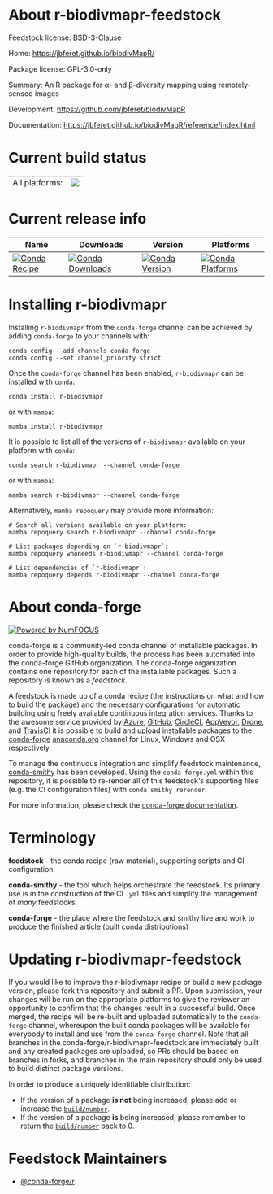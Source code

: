 About r-biodivmapr-feedstock
============================

Feedstock license: [BSD-3-Clause](https://github.com/conda-forge/r-biodivmapr-feedstock/blob/main/LICENSE.txt)

Home: https://jbferet.github.io/biodivMapR/

Package license: GPL-3.0-only

Summary: An R package for α- and β-diversity mapping using remotely-sensed images

Development: https://github.com/jbferet/biodivMapR

Documentation: https://jbferet.github.io/biodivMapR/reference/index.html

Current build status
====================


<table><tr><td>All platforms:</td>
    <td>
      <a href="https://dev.azure.com/conda-forge/feedstock-builds/_build/latest?definitionId=17731&branchName=main">
        <img src="https://dev.azure.com/conda-forge/feedstock-builds/_apis/build/status/r-biodivmapr-feedstock?branchName=main">
      </a>
    </td>
  </tr>
</table>

Current release info
====================

| Name | Downloads | Version | Platforms |
| --- | --- | --- | --- |
| [![Conda Recipe](https://img.shields.io/badge/recipe-r--biodivmapr-green.svg)](https://anaconda.org/conda-forge/r-biodivmapr) | [![Conda Downloads](https://img.shields.io/conda/dn/conda-forge/r-biodivmapr.svg)](https://anaconda.org/conda-forge/r-biodivmapr) | [![Conda Version](https://img.shields.io/conda/vn/conda-forge/r-biodivmapr.svg)](https://anaconda.org/conda-forge/r-biodivmapr) | [![Conda Platforms](https://img.shields.io/conda/pn/conda-forge/r-biodivmapr.svg)](https://anaconda.org/conda-forge/r-biodivmapr) |

Installing r-biodivmapr
=======================

Installing `r-biodivmapr` from the `conda-forge` channel can be achieved by adding `conda-forge` to your channels with:

```
conda config --add channels conda-forge
conda config --set channel_priority strict
```

Once the `conda-forge` channel has been enabled, `r-biodivmapr` can be installed with `conda`:

```
conda install r-biodivmapr
```

or with `mamba`:

```
mamba install r-biodivmapr
```

It is possible to list all of the versions of `r-biodivmapr` available on your platform with `conda`:

```
conda search r-biodivmapr --channel conda-forge
```

or with `mamba`:

```
mamba search r-biodivmapr --channel conda-forge
```

Alternatively, `mamba repoquery` may provide more information:

```
# Search all versions available on your platform:
mamba repoquery search r-biodivmapr --channel conda-forge

# List packages depending on `r-biodivmapr`:
mamba repoquery whoneeds r-biodivmapr --channel conda-forge

# List dependencies of `r-biodivmapr`:
mamba repoquery depends r-biodivmapr --channel conda-forge
```


About conda-forge
=================

[![Powered by
NumFOCUS](https://img.shields.io/badge/powered%20by-NumFOCUS-orange.svg?style=flat&colorA=E1523D&colorB=007D8A)](https://numfocus.org)

conda-forge is a community-led conda channel of installable packages.
In order to provide high-quality builds, the process has been automated into the
conda-forge GitHub organization. The conda-forge organization contains one repository
for each of the installable packages. Such a repository is known as a *feedstock*.

A feedstock is made up of a conda recipe (the instructions on what and how to build
the package) and the necessary configurations for automatic building using freely
available continuous integration services. Thanks to the awesome service provided by
[Azure](https://azure.microsoft.com/en-us/services/devops/), [GitHub](https://github.com/),
[CircleCI](https://circleci.com/), [AppVeyor](https://www.appveyor.com/),
[Drone](https://cloud.drone.io/welcome), and [TravisCI](https://travis-ci.com/)
it is possible to build and upload installable packages to the
[conda-forge](https://anaconda.org/conda-forge) [anaconda.org](https://anaconda.org/)
channel for Linux, Windows and OSX respectively.

To manage the continuous integration and simplify feedstock maintenance,
[conda-smithy](https://github.com/conda-forge/conda-smithy) has been developed.
Using the ``conda-forge.yml`` within this repository, it is possible to re-render all of
this feedstock's supporting files (e.g. the CI configuration files) with ``conda smithy rerender``.

For more information, please check the [conda-forge documentation](https://conda-forge.org/docs/).

Terminology
===========

**feedstock** - the conda recipe (raw material), supporting scripts and CI configuration.

**conda-smithy** - the tool which helps orchestrate the feedstock.
                   Its primary use is in the construction of the CI ``.yml`` files
                   and simplify the management of *many* feedstocks.

**conda-forge** - the place where the feedstock and smithy live and work to
                  produce the finished article (built conda distributions)


Updating r-biodivmapr-feedstock
===============================

If you would like to improve the r-biodivmapr recipe or build a new
package version, please fork this repository and submit a PR. Upon submission,
your changes will be run on the appropriate platforms to give the reviewer an
opportunity to confirm that the changes result in a successful build. Once
merged, the recipe will be re-built and uploaded automatically to the
`conda-forge` channel, whereupon the built conda packages will be available for
everybody to install and use from the `conda-forge` channel.
Note that all branches in the conda-forge/r-biodivmapr-feedstock are
immediately built and any created packages are uploaded, so PRs should be based
on branches in forks, and branches in the main repository should only be used to
build distinct package versions.

In order to produce a uniquely identifiable distribution:
 * If the version of a package **is not** being increased, please add or increase
   the [``build/number``](https://docs.conda.io/projects/conda-build/en/latest/resources/define-metadata.html#build-number-and-string).
 * If the version of a package **is** being increased, please remember to return
   the [``build/number``](https://docs.conda.io/projects/conda-build/en/latest/resources/define-metadata.html#build-number-and-string)
   back to 0.

Feedstock Maintainers
=====================

* [@conda-forge/r](https://github.com/orgs/conda-forge/teams/r/)

